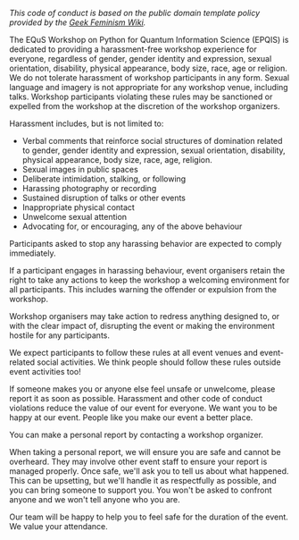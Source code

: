 *This code of conduct is based on the public domain template policy provided by
the [Geek Feminism Wiki](http://geekfeminism.wikia.com/wiki/Conference_anti-harassment/Policy).*

The EQuS Workshop on Python for Quantum Information Science (EPQIS) is
dedicated to providing a harassment-free workshop experience for everyone,
regardless of gender, gender identity and expression, sexual orientation,
disability, physical appearance, body size, race, age or religion. We do not
tolerate harassment of workshop participants in any form. Sexual language and
imagery is not appropriate for any workshop venue, including talks. Workshop
participants violating these rules may be sanctioned or expelled from the
workshop at the discretion of the workshop organizers.

Harassment includes, but is not limited to:

- Verbal comments that reinforce social structures of domination related to
  gender, gender identity and expression, sexual orientation, disability,
  physical appearance, body size, race, age, religion.
- Sexual images in public spaces
- Deliberate intimidation, stalking, or following 
- Harassing photography or recording
- Sustained disruption of talks or other events
- Inappropriate physical contact
- Unwelcome sexual attention
- Advocating for, or encouraging, any of the above behaviour 

Participants asked to stop any harassing behavior are expected to comply immediately.

If a participant engages in harassing behaviour, event organisers retain the
right to take any actions to keep the workshop a welcoming environment for all
participants. This includes warning the offender or expulsion from the
workshop.

Workshop organisers may take action to redress anything designed to, or with
the clear impact of, disrupting the event or making the environment hostile
for any participants.

We expect participants to follow these rules at all event venues and event-
related social activities. We think people should follow these rules outside
event activities too!

If someone makes you or anyone else feel unsafe or unwelcome, please report it
as soon as possible. Harassment and other code of conduct violations reduce
the value of our event for everyone. We want you to be happy at our event.
People like you make our event a better place.

You can make a personal report by contacting a workshop organizer.

When taking a personal report, we will ensure you are safe and cannot be
overheard. They may involve other event staff to ensure your report is managed
properly. Once safe, we'll ask you to tell us about what happened. This can be
upsetting, but we'll handle it as respectfully as possible, and you can bring
someone to support you. You won't be asked to confront anyone and we won't
tell anyone who you are.

Our team will be happy to help you to feel safe for the duration of the event.
We value your attendance.
